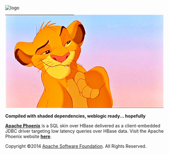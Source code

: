 ![logo](http://phoenix.apache.org/images/logo.png)

![simba](simba.jpg)

<b>Compiled with shaded dependencies, weblogic ready... hopefully </b>

<b>[Apache Phoenix](http://phoenix.apache.org/)</b> is a SQL skin over HBase delivered as a client-embedded JDBC driver targeting low latency queries over HBase data. Visit the Apache Phoenix website <b>[here](http://phoenix.apache.org/)</b>.

Copyright ©2014 [Apache Software Foundation](http://www.apache.org/). All Rights Reserved. 
